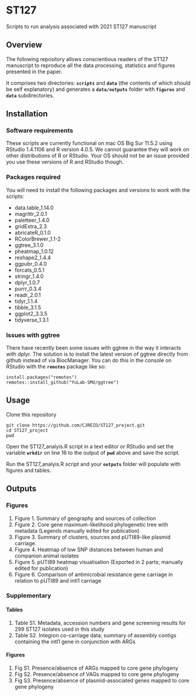 # ST127
Scripts to run analysis associated with 2021 ST127 manuscript

## Overview
The following repository allows conscientious readers of the ST127 manuscript to reproduce all the data processing, statistics and figures presented in the paper.

It comprises two directories: __`scripts`__ and __`data`__ (the contents of which should be self explanatory) and generates a __`data/outputs`__ folder with __`figures`__ and __`data`__ subdirectories.


## Installation
### Software requirements
These scripts are currently functional on mac OS Big Sur 11.5.2 using RStudio 1.4.1106 and R version 4.0.5. We cannot guarantee they will work on other distributions of R or RStudio. Your OS should not be an issue provided you use these versions of R and RStudio though.

### Packages required
You will need to install the following packages and versions to work with the scripts:
- data.table_1.14.0 
- magrittr_2.0.1    
- paletteer_1.4.0   
- gridExtra_2.3     
- abricateR_0.1.0  
- RColorBrewer_1.1-2
- ggtree_3.1.0      
- pheatmap_1.0.12   
- reshape2_1.4.4    
- ggpubr_0.4.0      
- forcats_0.5.1     
- stringr_1.4.0     
- dplyr_1.0.7       
- purrr_0.3.4       
- readr_2.0.1       
- tidyr_1.1.4       
- tibble_3.1.5      
- ggplot2_3.3.5     
- tidyverse_1.3.1   

### Issues with ggtree
There have recently been some issues with ggtree in the way it interacts with dplyr. The solution is to install the latest version of ggtree directly from github instead of via BiocManager. You can do this in the console on RStudio with the __`remotes`__ package like so:
```
install.packages("remotes")
remotes::install_github("YuLab-SMU/ggtree")
```

## Usage
Clone this repository
```
git clone https://github.com/CJREID/ST127_project.git
cd ST127_project
pwd
```
Open the ST127_analyis.R script in a text editor or RStudio and set the variable __`wrkdir`__ on line 16 to the output of __`pwd`__ above and save the script.

Run the ST127_analyis.R script and your __`outputs`__ folder will populate with figures and tables.

## Outputs
### Figures
1. Figure 1. Summary of geography and sources of collection
2. Figure 2. Core gene maximum-likelihood phylogenetic tree with metadata (Legends manually edited for publication)
3. Figure 3. Summary of clusters, sources and pUTI89-like plasmid carriage.
4. Figure 4. Heatmap of low SNP distances between human and companion animal isolates
5. Figure 5. pUTI89 heatmap visualisation (Exported in 2 parts; manually edited for publication)
6. Figure 6. Comparison of antimicrobial resistance gene carriage in relation to pUTI89 and intI1 carriage

### Supplementary
#### Tables
1. Table S1. Metadata, accession numbers and gene screening results for 299 ST127 isolates used in this study
2. Table S2. Integron co-carriage data; summary of assembly contigs containing the intI1 gene in conjunction with ARGs

#### Figures
1. Fig S1. Presence/absence of ARGs mapped to core gene phylogeny
2. Fig S2. Presence/absence of VAGs mapped to core gene phylogeny
3. Fig S3. Presence/absence of plasmid-associated genes mapped to core gene phylogeny

